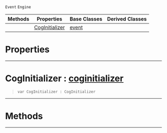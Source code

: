  `Event` `Engine`



|Methods|Properties|Base Classes|Derived Classes|
|---|---|---|---|
| |[ CogInitializer](https://github.com/PlasmaEngine/PlasmaDocs/tree/master/docs/C%2B%2B/code_reference/class_reference/coginitializerevent.markdown#coginitializer-plasma-engi)|[event](https://github.com/PlasmaEngine/PlasmaDocs/tree/master/docs/C%2B%2B/code_reference/class_reference/event.markdown)| |


 #  Properties


---  
 #  CogInitializer : [coginitializer](https://github.com/PlasmaEngine/PlasmaDocs/tree/master/docs/C%2B%2B/code_reference/class_reference/coginitializer.markdown)

> 
> ``` lang=cpp, name=Lightning
> var CogInitializer : CogInitializer


---  
 #  Methods


---  
 

 